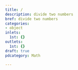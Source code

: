```yaml
---
title: /
description: divide two numbers
bref: divide two numbers
categories:
- object
inlets:
  1st: {}
outlets:
  1st: {}
draft: true
pdcategory: Math

---
```


